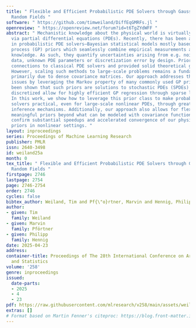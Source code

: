 ```yaml
---
title: " Flexible and Efficient Probabilistic PDE Solvers through Gaussian Markov
  Random Fields "
software: " https://github.com/timweiland/DiffEqGMRFs.jl "
openreview: " https://openreview.net/forum?id=t6TgZYdWFF "
abstract: " Mechanistic knowledge about the physical world is virtually always expressed
  via partial differential equations (PDEs). Recently, there has been a surge of interest
  in probabilistic PDE solvers—Bayesian statistical models mostly based on Gaussian
  process (GP) priors which seamlessly combine empirical measurements and mechanistic
  knowledge. As such, they quantify uncertainties arising from e.g. noisy or missing
  data, unknown PDE parameters or discretization error by design. Prior work has established
  connections to classical PDE solvers and provided solid theoretical guarantees.
  However, scaling such methods to large-scale problems remains a fundamental challenge
  primarily due to dense covariance matrices. Our approach addresses the scalability
  issues by leveraging the Markov property of many commonly used GP priors. It has
  been shown that such priors are solutions to stochastic PDEs (SPDEs) which when
  discretized allow for highly efficient GP regression through sparse linear algebra.
  In this work, we show how to leverage this prior class to make probabilistic PDE
  solvers practical, even for large-scale nonlinear PDEs, through greatly accelerated
  inference mechanisms. Additionally, our approach also allows for flexible and physically
  meaningful priors beyond what can be modeled with covariance functions. Experiments
  confirm substantial speedups and accelerated convergence of our physics-informed
  priors in nonlinear settings. "
layout: inproceedings
series: Proceedings of Machine Learning Research
publisher: PMLR
issn: 2640-3498
id: weiland25a
month: 0
tex_title: " Flexible and Efficient Probabilistic PDE Solvers through Gaussian Markov
  Random Fields "
firstpage: 2746
lastpage: 2754
page: 2746-2754
order: 2746
cycles: false
bibtex_author: Weiland, Tim and Pf{\"o}rtner, Marvin and Hennig, Philipp
author:
- given: Tim
  family: Weiland
- given: Marvin
  family: Pförtner
- given: Philipp
  family: Hennig
date: 2025-04-23
address:
container-title: Proceedings of The 28th International Conference on Artificial Intelligence
  and Statistics
volume: '258'
genre: inproceedings
issued:
  date-parts:
  - 2025
  - 4
  - 23
pdf: https://raw.githubusercontent.com/mlresearch/v258/main/assets/weiland25a/weiland25a.pdf
extras: []
# Format based on Martin Fenner's citeproc: https://blog.front-matter.io/posts/citeproc-yaml-for-bibliographies/
---
```

